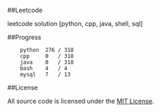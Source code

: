 ##Leetcode

leetcode solution [python, cpp, java, shell, sql]

##Progress

```	
    python  276 / 318
    cpp     0   / 318
    java    0   / 318
    bash    4   / 4
    mysql   7   / 13
```

##License

All source code is licensed under the [MIT License](https://raw.githubusercontent.com/luosch/leetcode/master/LICENSE).
